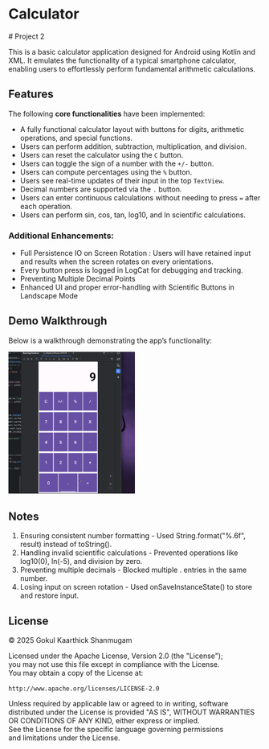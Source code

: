 # Calculator

\# Project 2

This is a basic calculator application designed for Android using Kotlin and XML.
It emulates the functionality of a typical smartphone calculator, enabling users to effortlessly perform fundamental arithmetic calculations.

## **Features**  

The following **core functionalities** have been implemented:  

* A fully functional calculator layout with buttons for digits, arithmetic operations, and special functions.  
* Users can perform addition, subtraction, multiplication, and division.  
* Users can reset the calculator using the `C` button.  
* Users can toggle the sign of a number with the `+/-` button.  
* Users can compute percentages using the `%` button.  
* Users see real-time updates of their input in the top `TextView`.  
* Decimal numbers are supported via the `.` button.  
* Users can enter continuous calculations without needing to press `=` after each operation.
* Users can perform sin, cos, tan, log10, and ln scientific calculations.

### **Additional Enhancements:**  

* Full Persistence IO on Screen Rotation : Users will have retained input and results when the screen rotates on every orientations.
* Every button press is logged in LogCat for debugging and tracking.
* Preventing Multiple Decimal Points
* Enhanced UI and proper error-handling with Scientific Buttons in Landscape Mode

## **Demo Walkthrough**  

Below is a walkthrough demonstrating the app’s functionality:  

<img src='calculator.gif' title='Calculator Demo Walkthrough' width='50%' alt='Demo Walkthrough' />  

## Notes

1. Ensuring consistent number formatting - Used String.format("%.6f", result) instead of toString().
2. Handling invalid scientific calculations - Prevented operations like log10(0), ln(-5), and division by zero.
3. Preventing multiple decimals - Blocked multiple . entries in the same number.
4. Losing input on screen rotation - Used onSaveInstanceState() to store and restore input.

## **License**
© 2025 Gokul Kaarthick Shanmugam

Licensed under the Apache License, Version 2.0 (the "License");  
you may not use this file except in compliance with the License.  
You may obtain a copy of the License at:  

    http://www.apache.org/licenses/LICENSE-2.0  

Unless required by applicable law or agreed to in writing, software  
distributed under the License is provided "AS IS", WITHOUT WARRANTIES  
OR CONDITIONS OF ANY KIND, either express or implied.  
See the License for the specific language governing permissions  
and limitations under the License.  
